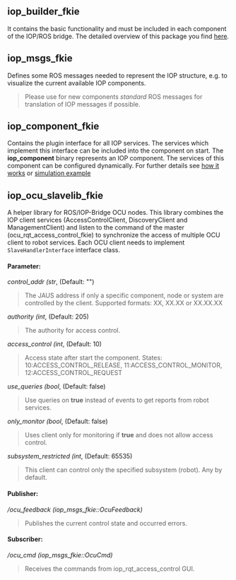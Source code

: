 ## iop_builder_fkie
It contains the basic functionality and must be included in each component of the IOP/ROS bridge. The detailed overview of this package you find [here](builder_package.md).

## iop_msgs_fkie
Defines some ROS messages needed to represent the IOP structure, e.g. to visualize the current available IOP components.
>Please use for new components _standard_ ROS messages for translation of IOP messages if possible.

## iop_component_fkie
Contains the plugin interface for all IOP services. The services which implement this interface can be included into the component on start. The **iop_component** binary represents an IOP component. The services of this component can be configured dynamically. For further details see [how it works](how_it_works.md) or [simulation example](https://github.com/fkie/iop_cfg_sim_stage_fkie/blob/master/README.md)

## iop_ocu_slavelib_fkie
A helper library for ROS/IOP-Bridge OCU nodes. This library combines the IOP client services (AccessControlClient, DiscoveryClient and ManagementClient) and listen to the command of the master (ocu_rqt_access_control_fkie) to synchronize the access of multiple OCU client to robot services.
Each OCU client needs to implement `SlaveHandlerInterface` interface class.

#### Parameter:

_control_addr (str_, (Default: "")

> The JAUS address if only a specific component, node or system are controlled by the client. Supported formats: XX, XX.XX or XX.XX.XX

_authority (int_, (Default: 205)

> The authority for access control.

_access_control (int_, (Default: 10)

> Access state after start the component. States: 10:ACCESS_CONTROL_RELEASE, 11:ACCESS_CONTROL_MONITOR, 12:ACCESS_CONTROL_REQUEST

_use_queries (bool_, (Default: false)

> Use queries on __true__ instead of events to get reports from robot services.

_only_monitor (bool_, (Default: false)

> Uses client only for monitoring if __true__ and does not allow access control.

_subsystem_restricted (int_, (Default: 65535)

> This client can control only the specified subsystem (robot). Any by default.


#### Publisher:

_/ocu_feedback (iop_msgs_fkie::OcuFeedback)_

> Publishes the current control state and occurred errors.

#### Subscriber:

_/ocu_cmd (iop_msgs_fkie::OcuCmd)_

> Receives the commands from iop_rqt_access_control GUI.
